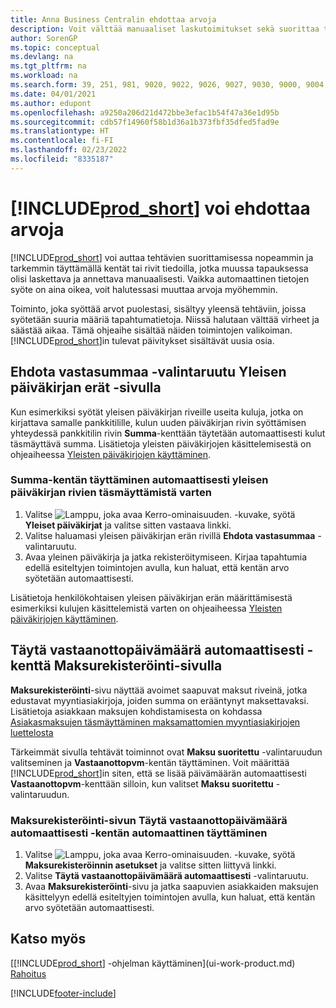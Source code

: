 ```yaml
---
title: Anna Business Centralin ehdottaa arvoja
description: Voit välttää manuaaliset laskutoimitukset sekä suorittaa tehtävät nopeasti ja tarkasti määrittämällä automaattisen tietojen antamisen, jolloin Business Central täyttää valitut kentät.
author: SorenGP
ms.topic: conceptual
ms.devlang: na
ms.tgt_pltfrm: na
ms.workload: na
ms.search.form: 39, 251, 981, 9020, 9022, 9026, 9027, 9030, 9000, 9004, 9005, 9018, 9006, 9007, 9010, 9016, 9017
ms.date: 04/01/2021
ms.author: edupont
ms.openlocfilehash: a9250a206d21d472bbe3efac1b54f47a36e1d95b
ms.sourcegitcommit: cdb57f14960f58b1d36a1b373fbf35dfed5fad9e
ms.translationtype: HT
ms.contentlocale: fi-FI
ms.lasthandoff: 02/23/2022
ms.locfileid: "8335187"
---
```

# <a name="letting-prod_short-suggest-values"></a>[!INCLUDE[prod_short](includes/prod_short.md)] voi ehdottaa arvoja
[!INCLUDE[prod_short](includes/prod_short.md)] voi auttaa tehtävien suorittamisessa nopeammin ja tarkemmin täyttämällä kentät tai rivit tiedoilla, jotka muussa tapauksessa olisi laskettava ja annettava manuaalisesti. Vaikka automaattinen tietojen syöte on aina oikea, voit halutessasi muuttaa arvoja myöhemmin.

Toiminto, joka syöttää arvot puolestasi, sisältyy yleensä tehtäviin, joissa syötetään suuria määriä tapahtumatietoja. Niissä halutaan välttää virheet ja säästää aikaa. Tämä ohjeaihe sisältää näiden toimintojen valikoiman. [!INCLUDE[prod_short](includes/prod_short.md)]in tulevat päivitykset sisältävät uusia osia.

## <a name="the-suggest-balancing-amount-check-box-on-the-general-journal-batches-page"></a>**Ehdota vastasummaa** -valintaruutu **Yleisen päiväkirjan erät** -sivulla
Kun esimerkiksi syötät yleisen päiväkirjan riveille useita kuluja, jotka on kirjattava samalle pankkitilille, kulun uuden päiväkirjan rivin syöttämisen yhteydessä pankkitilin rivin **Summa**-kenttään täytetään automaattisesti kulut täsmäyttävä summa. Lisätietoja yleisten päiväkirjojen käsittelemisestä on ohjeaiheessa [Yleisten päiväkirjojen käyttäminen](ui-work-general-journals.md).

### <a name="to-have-the-amount-field-on-balancing-general-journal-lines-filled-automatically"></a>**Summa**-kentän täyttäminen automaattisesti yleisen päiväkirjan rivien täsmäyttämistä varten
1. Valitse ![Lamppu, joka avaa Kerro-ominaisuuden.](media/ui-search/search_small.png "Kerro, mitä haluat tehdä") -kuvake, syötä **Yleiset päiväkirjat** ja valitse sitten vastaava linkki.
2. Valitse haluamasi yleisen päiväkirjan erän rivillä **Ehdota vastasummaa** -valintaruutu.
3. Avaa yleinen päiväkirja ja jatka rekisteröitymiseen. Kirjaa tapahtumia edellä esiteltyjen toimintojen avulla, kun haluat, että kentän arvo syötetään automaattisesti.       

Lisätietoja henkilökohtaisen yleisen päiväkirjan erän määrittämisestä esimerkiksi kulujen käsittelemistä varten on ohjeaiheessa [Yleisten päiväkirjojen käyttäminen](ui-work-general-journals.md).

## <a name="the-automatically-fill-date-received-field-on-the-payment-registration-page"></a>**Täytä vastaanottopäivämäärä automaattisesti** -kenttä **Maksurekisteröinti**-sivulla
**Maksurekisteröinti**-sivu näyttää avoimet saapuvat maksut riveinä, jotka edustavat myyntiasiakirjoja, joiden summa on erääntynyt maksettavaksi. Lisätietoja asiakkaan maksujen kohdistamisesta on kohdassa [Asiakasmaksujen täsmäyttäminen maksamattomien myyntiasiakirjojen luettelosta](receivables-how-reconcile-customer-payments-list-unpaid-sales-documents.md)

Tärkeimmät sivulla tehtävät toiminnot ovat **Maksu suoritettu** -valintaruudun valitseminen ja **Vastaanottopvm**-kentän täyttäminen. Voit määrittää [!INCLUDE[prod_short](includes/prod_short.md)]in siten, että se lisää päivämäärän automaattisesti **Vastaanottopvm**-kenttään silloin, kun valitset **Maksu suoritettu** -valintaruudun.

### <a name="to-have-the-date-received-field-on-the-payment-registration-page-filled-automatically"></a>**Maksurekisteröinti**-sivun **Täytä vastaanottopäivämäärä automaattisesti** -kentän automaattinen täyttäminen
1. Valitse ![Lamppu, joka avaa Kerro-ominaisuuden.](media/ui-search/search_small.png "Kerro, mitä haluat tehdä") -kuvake, syötä **Maksurekisteröinnin asetukset** ja valitse sitten liittyvä linkki.
2. Valitse **Täytä vastaanottopäivämäärä automaattisesti** -valintaruutu.
3. Avaa **Maksurekisteröinti**-sivu ja jatka saapuvien asiakkaiden maksujen käsittelyyn edellä esiteltyjen toimintojen avulla, kun haluat, että kentän arvo syötetään automaattisesti.

## <a name="see-also"></a>Katso myös
[[!INCLUDE[prod_short](includes/prod_short.md)] -ohjelman käyttäminen](ui-work-product.md)  
[Rahoitus](finance.md)


[!INCLUDE[footer-include](includes/footer-banner.md)]